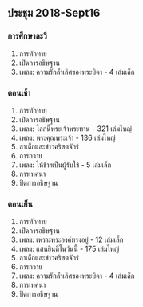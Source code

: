 
## ประชุม 2018-Sept16

### การศึกษาละวี

1. การทักทาย 
2. เปิดการอธิษฐาน 
3. เพลง:  ความรักล้ำเลิศของพระบิดา - 4 เล่มเล็ก

### ตอนเช้า

1. การทักทาย 
2. เปิดการอธิษฐาน 
3. เพลง:  โลกนี้พระเจ้าพระทาน - 321 เล่มไหญ่
4. เพลง:  พระคุณพระเจ้า - 136 เล่มไหญ่
5. ลาเด็กและข่าวคริสตจักร์
6. การถวาย
7. เพลง:  ไห้ข้าฯเป็นผู้รับใช้ - 5 เล่มเล็ก
8. การเทศนา
9. ปิดการอธิษฐาน

### ตอนเย็น

1. การทักทาย 
2. เปิดการอธิษฐาน 
3. เพลง:  เพราะพระองค์ทรงอยู่ - 12 เล่มเล็ก
4. เพลง:  แสนยินดีไนวันนี้ - 175 เล่มไหญ่
5. ลาเด็กและข่าวคริสตจักร์
6. การถวาย
7. เพลง:  ความรักล้ำเลิศของพระบิดา - 4 เล่มเล็ก
8. การเทศนา
9. ปิดการอธิษฐาน
